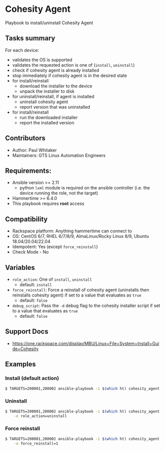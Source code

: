 # Cohesity Agent

Playbook to install/uninstall Cohesity Agent

## Tasks summary

For each device:
  - validates the OS is supported
  - validates the requested action is one of (`install`, `uninstall`)
  - check if cohesity agent is already installed
  - stop immediately if cohesity agent is in the desired state
  - for install/reinstall
    - download the installer to the device
    - unpack the installer to disk
  - for uninstall/reinstall, if agent is installed
    - uninstall cohesity agent
    - report version that was uninstalled
  - for install/reinstall
    - run the downloaded installer
    - report the installed version

## Contributors
  - Author: Paul Whitaker
  - Maintainers: GTS Linux Automation Engineers

## Requirements:
  - Ansible version >= 2.11
    - python `lxml` module is required on the ansible controller (i.e. the device
      running the role, not the target)
  - Hammertime >= 6.4.0
  - This playbook requires **root** access

## Compatibility
  - Rackspace platform: Anything hammertime can connect to
  - OS: CentOS 6/7, RHEL 6/7/8/9, AlmaLinux/Rocky Linux 8/9, Ubuntu 18.04/20.04/22.04
  - Idempotent: Yes (except `force_reinstall`)
  - Check Mode - No

## Variables

  - `role_action`: One of `install`, `uninstall`
    - default: `install`
  - `force_reinstall`: Force a reinstall of cohesity agent (uninstalls then
    reinstalls cohesity agent) if set to a value that evaluates as `true`
    - default: `false`
  - `debug_script`: Pass the `-d` debug flag to the cohesity installer script if
    set to a value that evaluates as `true`
    - default: `false`

## Support Docs
 - https://one.rackspace.com/display/MBU/Linux+File+System+Install+Guide+Cohesity

## Examples

### Install (default action)

```bash
$ TARGETS=200001,200002 ansible-playbook -i $(which ht) cohesity_agent.yml
```

### Uninstall

```bash
$ TARGETS=200001,200002 ansible-playbook -i $(which ht) cohesity_agent.yml \
    -e role_action=uninstall
```

### Force reinstall

```bash
$ TARGETS=200001,200002 ansible-playbook -i $(which ht) cohesity_agent.yml \
    -e force_reinstall=1
```
